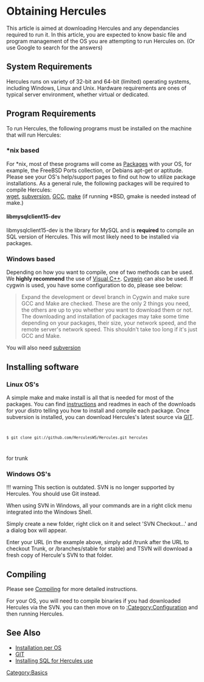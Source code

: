 # Obtaining Hercules

This article is aimed at downloading Hercules and any dependancies required to run it. In this article, you are expected
to know basic file and program management of the OS you are attempting to run Hercules on. (Or use Google to search for
the answers)

## System Requirements

Hercules runs on variety of 32-bit and 64-bit (limited) operating systems, including Windows, Linux and Unix. Hardware
requirements are ones of typical server environment, whether virtual or dedicated.

## Program Requirements

To run Hercules, the following programs must be installed on the machine that will run Hercules:

### \*nix based

For \*nix, most of these programs will come as [Packages](https://en.wikipedia.org/wiki/Software_package_%28installation%29) with
your OS, for example, the FreeBSD Ports collection, or Debians apt-get or aptitude. Please see your OS's help/support
pages to find out how to utilize package installations. As a general rule, the following packages will be required to
compile Hercules:  
[wget](http://www.gnu.org/software/wget/), [subversion](http://subversion.tigris.org/), [GCC](http://gcc.gnu.org/),
[make](http://www.gnu.org/software/make/) (if running \*BSD, gmake is needed instead of make.)

#### libmysqlclient15-dev

libmysqlclient15-dev is the library for MySQL and is **required** to compile an SQL version of Hercules. This will most
likely need to be installed via packages.

### Windows based

Depending on how you want to compile, one of two methods can be used. We **highly recommend** the use of [Visual
C++](http://www.microsoft.com/Express/vc/). [Cygwin](http://www.cygwin.com/) can also be used. If cygwin is used, you
have some configuration to do, please see below:  

> Expand the development or devel branch in Cygwin and make sure GCC and Make are checked. These are the only 2 things
> you need, the others are up to you whether you want to download them or not. The downloading and installation of
> packages may take some time depending on your packages, their size, your network speed, and the remote server's
> network speed. This shouldn't take too long if it's just GCC and Make.

You will also need [subversion](http://subversion.tigris.org/)

## Installing software

### Linux OS's

A simple make and make install is all that is needed for most of the packages. You can find
[instructions](:Category:Installation "wikilink") and readmes in each of the downloads for your distro telling you how
to install and compile each package. Once subversion is installed, you can download Hercules's latest source via
[GIT](GIT "wikilink").  
<code>

    $ git clone git://github.com/HerculesWS/Hercules.git hercules 

</code> for trunk

### Windows OS's

!!! warning
    This section is outdated.  SVN is no longer supported by Hercules. You should use Git instead.

When using SVN in Windows, all your commands are in a right click menu integrated into the Windows Shell.

Simply create a new folder, right click on it and select 'SVN Checkout...' and a dialog box will appear.

Enter your URL (in the example above, simply add /trunk after the URL to checkout Trunk, or /branches/stable for stable)
and TSVN will download a fresh copy of Hercule's SVN to that folder.

## Compiling

Please see [Compiling](Compiling "wikilink") for more detailed instructions.

For your OS, you will need to compile binaries if you had downloaded Hercules via the SVN. you can then move on to
[:Category:Configuration](:Category:Configuration "wikilink") and then running Hercules.

## See Also

- [Installation per OS](:Category:Installation "wikilink")
- [GIT](GIT "wikilink")
- [Installing SQL for Hercules use](Installing_SQL "wikilink")

[Category:Basics](Category:Basics "wikilink")
